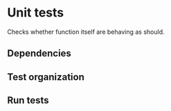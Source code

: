 # Unit tests

Checks whether function itself are behaving as should.

## Dependencies

## Test organization

## Run tests

